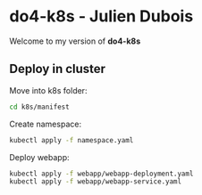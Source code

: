 # do4-k8s - Julien Dubois

Welcome to my version of **do4-k8s**

## Deploy in cluster

Move into k8s folder:

```bash
cd k8s/manifest
```

Create namespace:

```bash
kubectl apply -f namespace.yaml
```

Deploy webapp:

```bash
kubectl apply -f webapp/webapp-deployment.yaml
kubectl apply -f webapp/webapp-service.yaml
```
